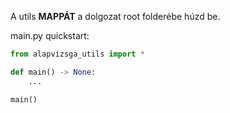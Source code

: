 A utils **MAPPÁT** a dolgozat root folderébe húzd be.

main.py quickstart:

```py
from alapvizsga_utils import *

def main() -> None:
    ...

main()
```
